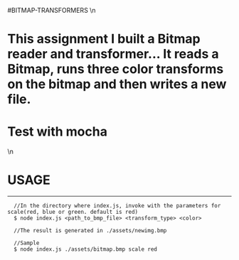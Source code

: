 #BITMAP-TRANSFORMERS
\n
# This assignment I built a Bitmap reader and transformer... It reads a Bitmap, runs three color transforms on the bitmap and then writes a new file.
# Test with mocha
\n

# **USAGE** 
---
```
  //In the directory where index.js, invoke with the parameters for scale(red, blue or green. default is red)
  $ node index.js <path_to_bmp_file> <transform_type> <color>

  //The result is generated in ./assets/newimg.bmp

  //Sample
  $ node index.js ./assets/bitmap.bmp scale red


```